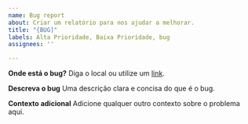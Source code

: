 ```yaml
---
name: Bug report
about: Criar um relatório para nos ajudar a melhorar.
title: "{BUG]"
labels: Alta Prioridade, Baixa Prioridade, bug
assignees: ''

---
```


**Onde está o bug?**
Diga o local ou utilize um [link]().


**Descreva o bug**
Uma descrição clara e concisa do que é o bug.


**Contexto adicional**
Adicione qualquer outro contexto sobre o problema aqui.
